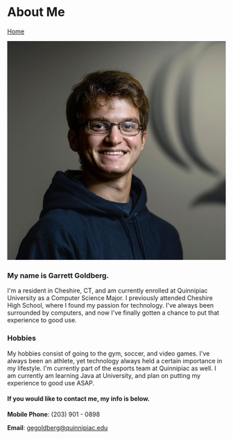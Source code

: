 # About Me

[Home](./)

![](EsportsHeadshot.jpg)

### My name is Garrett Goldberg.

I'm a resident in Cheshire, CT, and am currently enrolled at Quinnipiac University
as a Computer Science Major. I previously attended Cheshire High School, where I found my passion for technology.
I've always been surrounded by computers, and now I've finally gotten a chance to put that experience
to good use.

### Hobbies

My hobbies consist of going to the gym, soccer, and video games. I've always been an athlete, yet technology
always held a certain importance in my lifestyle. I'm currently part of the esports team at Quinnipiac as well.
I am currently am learning Java at University, and plan on putting my experience to good use ASAP.

#### If you would like to contact me, my info is below.

**Mobile Phone**: (203) 901 - 0898

**Email**: gegoldberg@quinnipiac.edu

<!-- The about page is your chance to talk about yourself. On here, give a brief description of your schooling
and what got you into the computer science field, your current experience, your interests, and anything
else you would like to add. Please include a picture of yourself and any pets (interviewers love pets). -->
